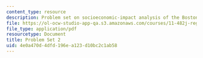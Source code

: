 ```yaml
---
content_type: resource
description: Problem set on socioeconomic-impact analysis of the Boston economy.
file: https://ol-ocw-studio-app-qa.s3.amazonaws.com/courses/11-482j-regional-socioeconomic-impact-analyses-and-modeling-fall-2007/4e0a470d4dfd196ea123d10bc2c1ab58_pset2.pdf
file_type: application/pdf
resourcetype: Document
title: Problem Set 2
uid: 4e0a470d-4dfd-196e-a123-d10bc2c1ab58
---
```

